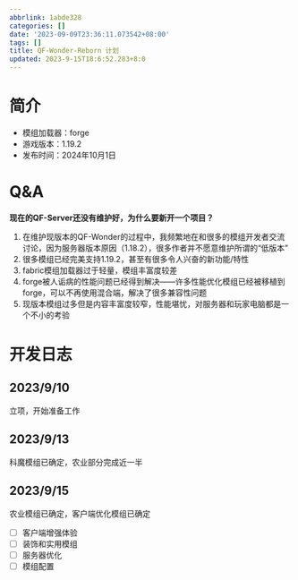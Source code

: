 ```yaml
---
abbrlink: 1abde328
categories: []
date: '2023-09-09T23:36:11.073542+08:00'
tags: []
title: QF-Wonder-Reborn 计划
updated: 2023-9-15T18:6:52.283+8:0
---
```

# 简介

* 模组加载器：forge
* 游戏版本：1.19.2
* 发布时间：2024年10月1日

# Q&A

**现在的QF-Server还没有维护好，为什么要新开一个项目？**

1. 在维护现版本的QF-Wonder的过程中，我频繁地在和很多的模组开发者交流讨论，因为服务器版本原因（1.18.2），很多作者并不愿意维护所谓的“低版本”
2. 很多模组已经完美支持1.19.2，甚至有很多令人兴奋的新功能/特性
3. fabric模组加载器过于轻量，模组丰富度较差
4. forge被人诟病的性能问题已经得到解决——许多性能优化模组已经被移植到forge，可以不再使用混合端，解决了很多兼容性问题
5. 现版本模组过多但是内容丰富度较窄，性能堪忧，对服务器和玩家电脑都是一个不小的考验

# 开发日志

## 2023/9/10

立项，开始准备工作

## 2023/9/13

科魔模组已确定，农业部分完成近一半

## 2023/9/15

农业模组已确定，客户端优化模组已确定

- [ ]  客户端增强体验
- [ ]  装饰和实用模组
- [ ]  服务器优化
- [ ]  模组配置
